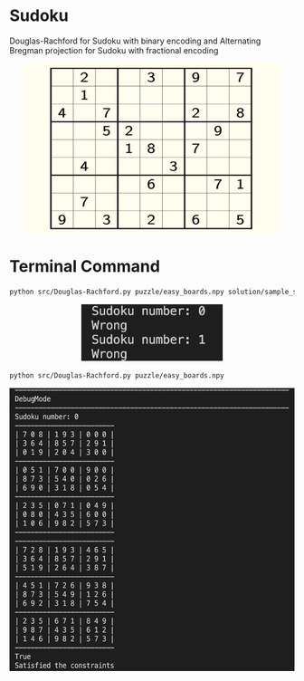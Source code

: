 # Sudoku
Douglas-Rachford for Sudoku with binary encoding and Alternating Bregman projection for Sudoku with fractional encoding

<p align="center">
  <img width="460" height="300" src=images/sudoku.png>
</p>

# Terminal Command
```bash
python src/Douglas-Rachford.py puzzle/easy_boards.npy solution/sample_solutions.npy
```
<p align="center">
  <img width="250" height="100" src=images/terminal1.png>
</p>

```bash
python src/Douglas-Rachford.py puzzle/easy_boards.npy
```
<p align="center">
  <img width="550" height="500" src=images/terminal2.png>
</p>
